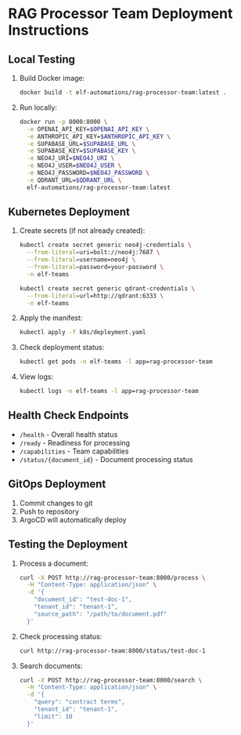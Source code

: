 
# RAG Processor Team Deployment Instructions

## Local Testing
1. Build Docker image:
   ```bash
   docker build -t elf-automations/rag-processor-team:latest .
   ```

2. Run locally:
   ```bash
   docker run -p 8000:8000 \
     -e OPENAI_API_KEY=$OPENAI_API_KEY \
     -e ANTHROPIC_API_KEY=$ANTHROPIC_API_KEY \
     -e SUPABASE_URL=$SUPABASE_URL \
     -e SUPABASE_KEY=$SUPABASE_KEY \
     -e NEO4J_URI=$NEO4J_URI \
     -e NEO4J_USER=$NEO4J_USER \
     -e NEO4J_PASSWORD=$NEO4J_PASSWORD \
     -e QDRANT_URL=$QDRANT_URL \
     elf-automations/rag-processor-team:latest
   ```

## Kubernetes Deployment
1. Create secrets (if not already created):
   ```bash
   kubectl create secret generic neo4j-credentials \
     --from-literal=uri=bolt://neo4j:7687 \
     --from-literal=username=neo4j \
     --from-literal=password=your-password \
     -n elf-teams

   kubectl create secret generic qdrant-credentials \
     --from-literal=url=http://qdrant:6333 \
     -n elf-teams
   ```

2. Apply the manifest:
   ```bash
   kubectl apply -f k8s/deployment.yaml
   ```

3. Check deployment status:
   ```bash
   kubectl get pods -n elf-teams -l app=rag-processor-team
   ```

4. View logs:
   ```bash
   kubectl logs -n elf-teams -l app=rag-processor-team
   ```

## Health Check Endpoints
- `/health` - Overall health status
- `/ready` - Readiness for processing
- `/capabilities` - Team capabilities
- `/status/{document_id}` - Document processing status

## GitOps Deployment
1. Commit changes to git
2. Push to repository
3. ArgoCD will automatically deploy

## Testing the Deployment
1. Process a document:
   ```bash
   curl -X POST http://rag-processor-team:8000/process \
     -H "Content-Type: application/json" \
     -d '{
       "document_id": "test-doc-1",
       "tenant_id": "tenant-1",
       "source_path": "/path/to/document.pdf"
     }'
   ```

2. Check processing status:
   ```bash
   curl http://rag-processor-team:8000/status/test-doc-1
   ```

3. Search documents:
   ```bash
   curl -X POST http://rag-processor-team:8000/search \
     -H "Content-Type: application/json" \
     -d '{
       "query": "contract terms",
       "tenant_id": "tenant-1",
       "limit": 10
     }'
   ```
